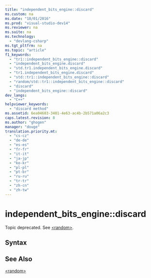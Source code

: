 ```yaml
---
title: "independent_bits_engine::discard"
ms.custom: na
ms.date: "10/01/2016"
ms.prod: "visual-studio-dev14"
ms.reviewer: na
ms.suite: na
ms.technology: 
  - "devlang-csharp"
ms.tgt_pltfrm: na
ms.topic: "article"
f1_keywords: 
  - "tr1::independent_bits_engine::discard"
  - "independent_bits_engine.discard"
  - "std.tr1.independent_bits_engine.discard"
  - "tr1.independent_bits_engine.discard"
  - "std::tr1::independent_bits_engine::discard"
  - "random/std::tr1::independent_bits_engine::discard"
  - "discard"
  - "independent_bits_engine::discard"
dev_langs: 
  - "C++"
helpviewer_keywords: 
  - "discard method"
ms.assetid: 6ea04603-3401-4e63-ac4b-2b571a06a2c3
caps.latest.revision: 8
ms.author: "ghogen"
manager: "douge"
translation.priority.mt: 
  - "cs-cz"
  - "de-de"
  - "es-es"
  - "fr-fr"
  - "it-it"
  - "ja-jp"
  - "ko-kr"
  - "pl-pl"
  - "pt-br"
  - "ru-ru"
  - "tr-tr"
  - "zh-cn"
  - "zh-tw"
---
```

# independent_bits_engine::discard
Topic deprecated. See [\<random>](../Topic/%3Crandom%3E.md).  
  
## Syntax  
  
## See Also  
 [\<random>](../Topic/%3Crandom%3E.md)